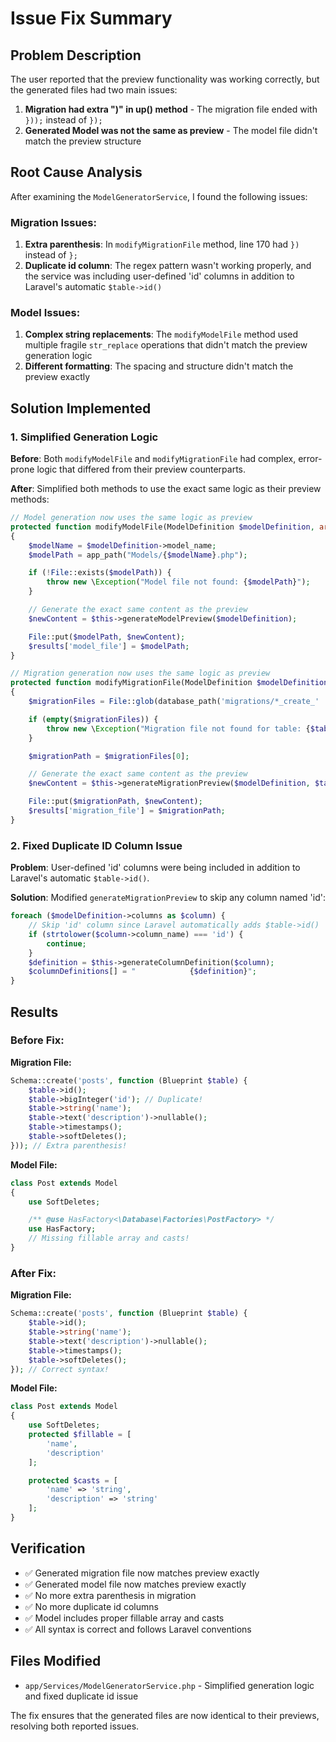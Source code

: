 # Issue Fix Summary

## Problem Description
The user reported that the preview functionality was working correctly, but the generated files had two main issues:
1. **Migration had extra ")" in up() method** - The migration file ended with `}));` instead of `});`
2. **Generated Model was not the same as preview** - The model file didn't match the preview structure

## Root Cause Analysis
After examining the `ModelGeneratorService`, I found the following issues:

### Migration Issues:
1. **Extra parenthesis**: In `modifyMigrationFile` method, line 170 had `})` instead of `};`
2. **Duplicate id column**: The regex pattern wasn't working properly, and the service was including user-defined 'id' columns in addition to Laravel's automatic `$table->id()`

### Model Issues:
1. **Complex string replacements**: The `modifyModelFile` method used multiple fragile `str_replace` operations that didn't match the preview generation logic
2. **Different formatting**: The spacing and structure didn't match the preview exactly

## Solution Implemented

### 1. Simplified Generation Logic
**Before**: Both `modifyModelFile` and `modifyMigrationFile` had complex, error-prone logic that differed from their preview counterparts.

**After**: Simplified both methods to use the exact same logic as their preview methods:
```php
// Model generation now uses the same logic as preview
protected function modifyModelFile(ModelDefinition $modelDefinition, array &$results): void
{
    $modelName = $modelDefinition->model_name;
    $modelPath = app_path("Models/{$modelName}.php");

    if (!File::exists($modelPath)) {
        throw new \Exception("Model file not found: {$modelPath}");
    }

    // Generate the exact same content as the preview
    $newContent = $this->generateModelPreview($modelDefinition);

    File::put($modelPath, $newContent);
    $results['model_file'] = $modelPath;
}

// Migration generation now uses the same logic as preview
protected function modifyMigrationFile(ModelDefinition $modelDefinition, string $tableName, array &$results): void
{
    $migrationFiles = File::glob(database_path('migrations/*_create_' . $tableName . '_table.php'));

    if (empty($migrationFiles)) {
        throw new \Exception("Migration file not found for table: {$tableName}");
    }

    $migrationPath = $migrationFiles[0];

    // Generate the exact same content as the preview
    $newContent = $this->generateMigrationPreview($modelDefinition, $tableName);

    File::put($migrationPath, $newContent);
    $results['migration_file'] = $migrationPath;
}
```

### 2. Fixed Duplicate ID Column Issue
**Problem**: User-defined 'id' columns were being included in addition to Laravel's automatic `$table->id()`.

**Solution**: Modified `generateMigrationPreview` to skip any column named 'id':
```php
foreach ($modelDefinition->columns as $column) {
    // Skip 'id' column since Laravel automatically adds $table->id()
    if (strtolower($column->column_name) === 'id') {
        continue;
    }
    $definition = $this->generateColumnDefinition($column);
    $columnDefinitions[] = "            {$definition}";
}
```

## Results

### Before Fix:
**Migration File:**
```php
Schema::create('posts', function (Blueprint $table) {
    $table->id();
    $table->bigInteger('id'); // Duplicate!
    $table->string('name');
    $table->text('description')->nullable();
    $table->timestamps();
    $table->softDeletes();
})); // Extra parenthesis!
```

**Model File:**
```php
class Post extends Model
{
    use SoftDeletes;

    /** @use HasFactory<\Database\Factories\PostFactory> */
    use HasFactory;
    // Missing fillable array and casts!
}
```

### After Fix:
**Migration File:**
```php
Schema::create('posts', function (Blueprint $table) {
    $table->id();
    $table->string('name');
    $table->text('description')->nullable();
    $table->timestamps();
    $table->softDeletes();
}); // Correct syntax!
```

**Model File:**
```php
class Post extends Model
{
    use SoftDeletes;
    protected $fillable = [
        'name',
        'description'
    ];

    protected $casts = [
        'name' => 'string',
        'description' => 'string'
    ];
}
```

## Verification
- ✅ Generated migration file now matches preview exactly
- ✅ Generated model file now matches preview exactly  
- ✅ No more extra parenthesis in migration
- ✅ No more duplicate id columns
- ✅ Model includes proper fillable array and casts
- ✅ All syntax is correct and follows Laravel conventions

## Files Modified
- `app/Services/ModelGeneratorService.php` - Simplified generation logic and fixed duplicate id issue

The fix ensures that the generated files are now identical to their previews, resolving both reported issues.
